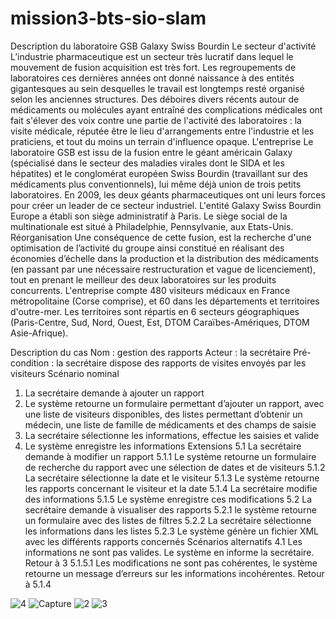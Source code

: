 # mission3-bts-sio-slam
Description du laboratoire GSB Galaxy Swiss Bourdin
Le secteur d'activité
L’industrie pharmaceutique est un secteur très lucratif dans lequel le mouvement de fusion acquisition
est très fort. Les regroupements de laboratoires ces dernières années ont donné naissance à des
entités gigantesques au sein desquelles le travail est longtemps resté organisé selon les anciennes
structures.
Des déboires divers récents autour de médicaments ou molécules ayant entraîné des complications
médicales ont fait s'élever des voix contre une partie de l'activité des laboratoires : la visite médicale,
réputée être le lieu d'arrangements entre l'industrie et les praticiens, et tout du moins un terrain
d'influence opaque.
L'entreprise
Le laboratoire GSB est issu de la fusion entre le géant américain Galaxy (spécialisé dans le secteur
des maladies virales dont le SIDA et les hépatites) et le conglomérat européen Swiss Bourdin
(travaillant sur des médicaments plus conventionnels), lui même déjà union de trois petits laboratoires.
En 2009, les deux géants pharmaceutiques ont uni leurs forces pour créer un leader de ce secteur
industriel. L'entité Galaxy Swiss Bourdin Europe a établi son siège administratif à Paris.
Le siège social de la multinationale est situé à Philadelphie, Pennsylvanie, aux Etats-Unis.
Réorganisation
Une conséquence de cette fusion, est la recherche d'une optimisation de l’activité du groupe ainsi
constitué en réalisant des économies d’échelle dans la production et la distribution des médicaments
(en passant par une nécessaire restructuration et vague de licenciement), tout en prenant le meilleur
des deux laboratoires sur les produits concurrents.
L'entreprise compte 480 visiteurs médicaux en France métropolitaine (Corse comprise), et 60 dans les
départements et territoires d'outre-mer. Les territoires sont répartis en 6 secteurs géographiques
(Paris-Centre, Sud, Nord, Ouest, Est, DTOM Caraïbes-Amériques, DTOM Asie-Afrique).

Description du cas
Nom : gestion des rapports
Acteur : la secrétaire
Pré-condition : la secrétaire dispose des rapports de visites envoyés par les visiteurs
Scénario nominal
1. La secrétaire demande à ajouter un rapport
2. Le système retourne un formulaire permettant d’ajouter un rapport, avec une liste de
visiteurs disponibles, des listes permettant d’obtenir un médecin, une liste de famille de
médicaments et des champs de saisie
3. La secrétaire sélectionne les informations, effectue les saisies et valide
4. Le système enregistre les informations
Extensions
5.1 La secrétaire demande à modifier un rapport
5.1.1 Le système retourne un formulaire de recherche du rapport avec une sélection de
dates et de visiteurs
5.1.2 La secrétaire sélectionne la date et le visiteur
5.1.3 Le système retourne les rapports concernant le visiteur et la date
5.1.4 La secrétaire modifie des informations
5.1.5 Le système enregistre ces modifications
5.2 La secrétaire demande à visualiser des rapports
5.2.1 le système retourne un formulaire avec des listes de filtres
5.2.2 La secrétaire sélectionne les informations dans les listes
5.2.3 Le système génère un fichier XML avec les différents rapports concernés
Scénarios alternatifs
4.1 Les informations ne sont pas valides. Le système en informe la secrétaire. Retour à 3
5.1.5.1 Les modifications ne sont pas cohérentes, le système retourne un message d’erreurs
sur les informations incohérentes. Retour à 5.1.4

![4](https://user-images.githubusercontent.com/100136803/160611865-38c28521-dc30-468d-8ca9-c1781b2a0636.PNG)
![Capture](https://user-images.githubusercontent.com/100136803/160611869-b72965a6-2884-4dd5-a0e9-be3f895dfa4e.PNG)
![2](https://user-images.githubusercontent.com/100136803/160611870-9d914d9a-4e64-4846-b831-f70c4cd726c5.PNG)
![3](https://user-images.githubusercontent.com/100136803/160611872-8e6cb089-b2c1-4fe5-aada-adfef188d1f4.PNG)

